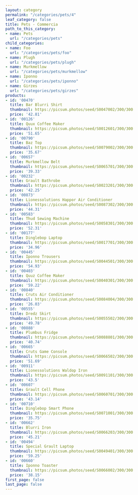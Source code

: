 ```yaml
---
layout: category
permalink: "/categories/pets/4"
leaf_category: false
title: Pets - Commercia
path_to_this_category:
- name: Pets
  url: "/categories/pets"
child_categories:
- name: Foo
  url: "/categories/pets/foo"
- name: Plugh
  url: "/categories/pets/plugh"
- name: Murkmellow
  url: "/categories/pets/murkmellow"
- name: Iponno
  url: "/categories/pets/iponno"
- name: Girzes
  url: "/categories/pets/girzes"
products:
- id: '00470'
  title: Bar Blurri Shirt
  thumbnail: https://picsum.photos/seed/S0047002/300/300
  price: '42.81'
- id: '00126'
  title: Quux Coffee Maker
  thumbnail: https://picsum.photos/seed/S0012601/300/300
  price: '51.65'
- id: '00790'
  title: Baz Top
  thumbnail: https://picsum.photos/seed/S0079002/300/300
  price: '35.67'
- id: '00657'
  title: Murkmellow Belt
  thumbnail: https://picsum.photos/seed/S0065701/300/300
  price: '39.33'
- id: '00232'
  title: Grault Bathrobe
  thumbnail: https://picsum.photos/seed/S0023201/300/300
  price: '42.25'
- id: '00873'
  title: Lionessolutions Happor Air Conditioner
  thumbnail: https://picsum.photos/seed/S0087302/300/300
  price: '44.31'
- id: '00583'
  title: Thud Sewing Machine
  thumbnail: https://picsum.photos/seed/S0058301/300/300
  price: '52.31'
- id: '00177'
  title: Dinglebop Laptop
  thumbnail: https://picsum.photos/seed/S0017701/300/300
  price: '34.96'
- id: '00445'
  title: Iponno Trousers
  thumbnail: https://picsum.photos/seed/S0044501/300/300
  price: '54.93'
- id: '00403'
  title: Quuz Coffee Maker
  thumbnail: https://picsum.photos/seed/S0040301/300/300
  price: '59.22'
- id: '00840'
  title: Cruts Air Conditioner
  thumbnail: https://picsum.photos/seed/S0084004/300/300
  price: '26.03'
- id: '00555'
  title: Dredz Skirt
  thumbnail: https://picsum.photos/seed/S0055502/300/300
  price: '49.78'
- id: '00888'
  title: Plumbus Fridge
  thumbnail: https://picsum.photos/seed/S0088801/300/300
  price: '40.74'
- id: '00665'
  title: Cruts Game Console
  thumbnail: https://picsum.photos/seed/S0066502/300/300
  price: '51.69'
- id: '00911'
  title: Lionessolutions Waldop Iron
  thumbnail: https://picsum.photos/seed/S0091101/300/300
  price: '43.5'
- id: '00607'
  title: Grault Cell Phone
  thumbnail: https://picsum.photos/seed/S0060701/300/300
  price: '43.14'
- id: '00710'
  title: Dinglebop Smart Phone
  thumbnail: https://picsum.photos/seed/S0071001/300/300
  price: '35.75'
- id: '00662'
  title: Blurri Iron
  thumbnail: https://picsum.photos/seed/S0066203/300/300
  price: '45.21'
- id: '00494'
  title: Special Grault Laptop
  thumbnail: https://picsum.photos/seed/S0049401/300/300
  price: '59.25'
- id: '00660'
  title: Iponno Toaster
  thumbnail: https://picsum.photos/seed/S0066002/300/300
  price: '38.15'
first_page: false
last_page: false
---
```

